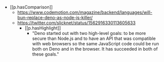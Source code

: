 
- [[p.hasComparison]] 
  - https://www.codemotion.com/magazine/backend/languages/will-bun-replace-deno-as-node-js-killer/
  - https://twitter.com/slicknet/status/1562916330113605633
    - [[p.hasHighlight]]
      - "Deno started out with two high-level goals: to be more secure than Node.js and to have an API that was compatible with web browsers so the same JavaScript code could be run both on Deno and in the browser. It has succeeded in both of these goals."